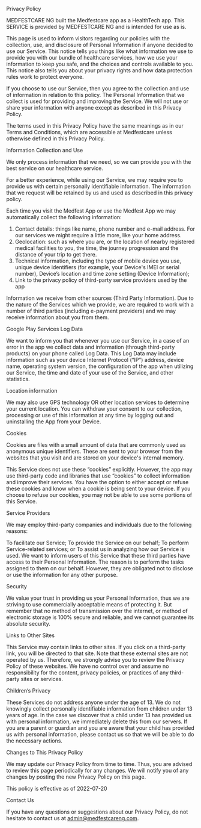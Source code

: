 Privacy Policy

MEDFESTCARE NG built the Medfestcare app as a HealthTech app. This SERVICE is provided by MEDFESTCARE NG and is intended for use as is.

This page is used to inform visitors regarding our policies with the collection, use, and disclosure of Personal Information if anyone decided to use our Service. This notice tells you things like what information we use to provide you with our bundle of healthcare services, how we use your information to keep you safe, and the choices and controls available to you. This notice also tells you about your privacy rights and how data protection rules work to protect everyone.

If you choose to use our Service, then you agree to the collection and use of information in relation to this policy. The Personal Information that we collect is used for providing and improving the Service. We will not use or share your information with anyone except as described in this Privacy Policy.

The terms used in this Privacy Policy have the same meanings as in our Terms and Conditions, which are accessible at Medfestcare unless otherwise defined in this Privacy Policy.

Information Collection and Use

  We only process information that we need, so we can provide you with the best service on our healthcare service.

For a better experience, while using our Service, we may require you to provide us with certain personally identifiable information. The information that we request will be retained by us and used as described in this privacy policy.

Each time you visit the Medfest App or use the Medfest App we may automatically collect the following information:

  1) Contact details: things like name, phone number and e-mail address. For our services we might require a little more, like your home address.
  2) Geolocation: such as where you are, or the location of nearby registered medical facilities to you, the time, the journey progression and the distance of your trip to get there.
  3) Technical information, including the type of mobile device you use, unique device identifiers (for example, your Device's IMEI or serial number), Device’s location and time zone setting (Device Information);
  4) Link to the privacy policy of third-party service providers used by the app

Information we receive from other sources (Third Party Information).
  Due to the nature of the Services which we provide, we are required to work with a number of third parties (including e-payment providers) and we may receive information about you from them.

Google Play Services Log Data

We want to inform you that whenever you use our Service, in a case of an error in the app we collect data and information (through third-party products) on your phone called Log Data. This Log Data may include information such as your device Internet Protocol (“IP”) address, device name, operating system version, the configuration of the app when utilizing our Service, the time and date of your use of the Service, and other statistics.

Location information

  We may also use GPS technology OR other location services to determine your current location. You can withdraw your consent to our collection, processing or use of this information at any time by logging out and uninstalling the App from your Device.

Cookies

  Cookies are files with a small amount of data that are commonly used as anonymous unique identifiers. These are sent to your browser from the websites that you visit and are stored on your device's internal memory.

This Service does not use these “cookies” explicitly. However, the app may use third-party code and libraries that use “cookies” to collect information and improve their services. You have the option to either accept or refuse these cookies and know when a cookie is being sent to your device. If you choose to refuse our cookies, you may not be able to use some portions of this Service.

Service Providers

We may employ third-party companies and individuals due to the following reasons:

To facilitate our Service; To provide the Service on our behalf; To perform Service-related services; or To assist us in analyzing how our Service is used. We want to inform users of this Service that these third parties have access to their Personal Information. The reason is to perform the tasks assigned to them on our behalf. However, they are obligated not to disclose or use the information for any other purpose.

Security

We value your trust in providing us your Personal Information, thus we are striving to use commercially acceptable means of protecting it. But remember that no method of transmission over the internet, or method of electronic storage is 100% secure and reliable, and we cannot guarantee its absolute security.

Links to Other Sites

This Service may contain links to other sites. If you click on a third-party link, you will be directed to that site. Note that these external sites are not operated by us. Therefore, we strongly advise you to review the Privacy Policy of these websites. We have no control over and assume no responsibility for the content, privacy policies, or practices of any third-party sites or services.

Children’s Privacy

These Services do not address anyone under the age of 13. We do not knowingly collect personally identifiable information from children under 13 years of age. In the case we discover that a child under 13 has provided us with personal information, we immediately delete this from our servers. If you are a parent or guardian and you are aware that your child has provided us with personal information, please contact us so that we will be able to do the necessary actions.

Changes to This Privacy Policy

We may update our Privacy Policy from time to time. Thus, you are advised to review this page periodically for any changes. We will notify you of any changes by posting the new Privacy Policy on this page.

This policy is effective as of 2022-07-20

Contact Us

If you have any questions or suggestions about our Privacy Policy, do not hesitate to contact us at admin@medfestcareng.com.
